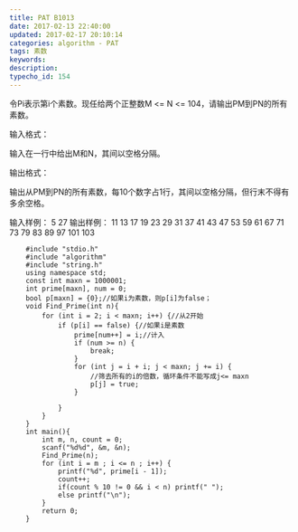 ```yaml
---
title: PAT B1013
date: 2017-02-13 22:40:00
updated: 2017-02-17 20:10:14
categories: algorithm - PAT
tags: 素数
keywords:
description:
typecho_id: 154
---
```

令Pi表示第i个素数。现任给两个正整数M <= N <= 104，请输出PM到PN的所有素数。

输入格式：

输入在一行中给出M和N，其间以空格分隔。

输出格式：

输出从PM到PN的所有素数，每10个数字占1行，其间以空格分隔，但行末不得有多余空格。

输入样例：
5 27
输出样例：
11 13 17 19 23 29 31 37 41 43
47 53 59 61 67 71 73 79 83 89
97 101 103
```
    #include "stdio.h"
    #include "algorithm"
    #include "string.h"
    using namespace std;
    const int maxn = 1000001;
    int prime[maxn], num = 0;
    bool p[maxn] = {0};//如果i为素数，则p[i]为false；
    void Find_Prime(int n){
        for (int i = 2; i < maxn; i++) {//从2开始
            if (p[i] == false) {//如果i是素数
                prime[num++] = i;//计入
                if (num >= n) {
                    break;
                }
                for (int j = i + i; j < maxn; j += i) {
                    //筛去所有的i的倍数，循环条件不能写成j<= maxn
                    p[j] = true;
                }
                
            }
        }
    }
    int main(){
    	int m, n, count = 0;
    	scanf("%d%d", &m, &n);
    	Find_Prime(n);
    	for (int i = m ; i <= n ; i++) {
    		printf("%d", prime[i - 1]);
    		count++;
    		if(count % 10 != 0 && i < n) printf(" ");
    		else printf("\n");
    	}
    	return 0;
    }
```